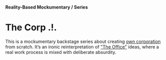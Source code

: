 #### Reality-Based Mockumentary / Series

# The Corp .!.

This is a mockumentary backstage series about creating [own corporation](/vision) from scratch. It’s an ironic reinterpretation of ["The Office"](https://www.imdb.com/title/tt0386676/) ideas, where a real work process is mixed with deliberate absurdity.
